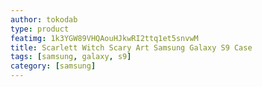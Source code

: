 ```yaml
---
author: tokodab
type: product
featimg: 1k3YGW89VHQAouHJkwRI2ttq1et5snvwM
title: Scarlett Witch Scary Art Samsung Galaxy S9 Case
tags: [samsung, galaxy, s9]
category: [samsung]
---
```

